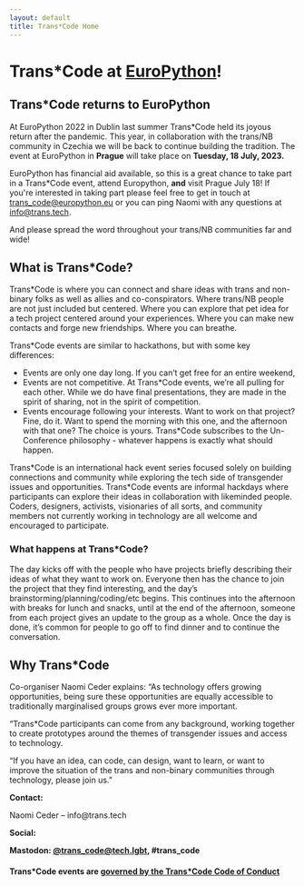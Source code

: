 ```yaml
---
layout: default
title: Trans*Code Home
---
```


# Trans\*Code at [EuroPython](https://ep2023.europython.eu/trans_code)!

## Trans\*Code returns to EuroPython
At EuroPython 2022 in Dublin last summer Trans\*Code held its joyous return after the pandemic. This year, in collaboration with the trans/NB community in Czechia we will be back to continue building the tradition. The event at EuroPython in **Prague** will take place on **Tuesday, 18 July, 2023.**

EuroPython has financial aid available, so this is a great chance to take part in a Trans\*Code event, attend Europython, **and** visit Prague July 18! If you're interested in taking part please feel free to get in touch at trans_code@europython.eu or you can ping Naomi with any questions at info@trans.tech.

And please spread the word throughout your trans/NB communities far and wide!

## What is Trans\*Code?

Trans*Code is where you can connect and share ideas with trans and non-binary folks as well as allies and co-conspirators. Where trans/NB people are not just included but centered. Where you can explore that pet idea for a tech project centered around your experiences. Where you can make new contacts and forge new friendships. Where you can breathe. 

Trans\*Code events are similar to hackathons, but with some key differences:
* Events are only one day long. If you can’t get free for an entire weekend, 
* Events are not competitive. At Trans\*Code events, we’re all pulling for each other. While we do have final presentations, they are made in the spirit of sharing, not in the spirit of competition.
* Events encourage following your interests. Want to work on that project? Fine, do it. Want to spend the morning with this one, and the afternoon with that one? The choice is yours. Trans\*Code subscribes to the Un-Conference philosophy - whatever happens is exactly what should happen.

Trans\*Code is an international hack event series focused solely on building connections and community while exploring the tech side of transgender issues and opportunities. Trans\*Code events are informal hackdays where participants can explore their ideas in collaboration with likeminded people. Coders, designers, activists, visionaries of all sorts, and community members not currently working in technology are all welcome and encouraged to participate.

### What happens at Trans\*Code?
The day kicks off with the people who have projects briefly describing their ideas of what they want to work on. Everyone then has the chance to join the project that they find interesting, and the day’s brainstorming/planning/coding/etc begins. This continues into the afternoon with breaks for lunch and snacks, until at the end of the afternoon, someone from each project gives an update to the group as a whole. Once the day is done, it’s common for people to go off to find dinner and to continue the conversation. 


## Why Trans\*Code
Co-organiser Naomi Ceder explains: “As technology offers growing opportunities, being sure these opportunities are equally accessible to traditionally marginalised groups grows ever more important.

“Trans\*Code participants can come from any background, working together to create prototypes around the themes of transgender issues and access to technology.

“If you have an idea, can code, can design, want to learn, or want to improve the situation of the trans and non-binary communities through technology, please join us.”

<p><b>Contact:</b></p>
<p>Naomi Ceder &#8211; info@trans.tech</p>
<p><b>Social:
  <p>Mastodon: <a href="https://tech.lgbt/@trans_code">@trans_code@tech.lgbt</a>, #trans_code<br /></p>
 <h4>Trans*Code events are <a href="code_of_conduct/">governed by the Trans*Code Code of Conduct</a></h4>

